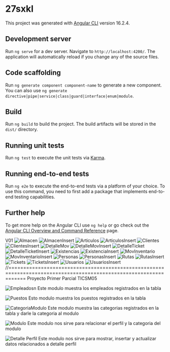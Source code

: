 # 27sxkl

This project was generated with [Angular CLI](https://github.com/angular/angular-cli) version 16.2.4.

## Development server

Run `ng serve` for a dev server. Navigate to `http://localhost:4200/`. The application will automatically reload if you change any of the source files.

## Code scaffolding

Run `ng generate component component-name` to generate a new component. You can also use `ng generate directive|pipe|service|class|guard|interface|enum|module`.

## Build

Run `ng build` to build the project. The build artifacts will be stored in the `dist/` directory.

## Running unit tests

Run `ng test` to execute the unit tests via [Karma](https://karma-runner.github.io).

## Running end-to-end tests

Run `ng e2e` to execute the end-to-end tests via a platform of your choice. To use this command, you need to first add a package that implements end-to-end testing capabilities.

## Further help

To get more help on the Angular CLI use `ng help` or go check out the [Angular CLI Overview and Command Reference](https://angular.io/cli) page.

V01
![Almacen](image.png)
![AlmacenInsert](image-1.png)
![Articulos](image-2.png)
![ArticulosInsert](image-3.png)
![Clientes](image-4.png)
![ClientesInsert](image-5.png)
![DetalleMov](image-6.png)
![DetalleMovInsert](image-7.png)
![DetalleTicket](image-9.png)
![DetalleTicketInsert](image-12.png)
![Existencias](image-10.png)
![ExistenciaInsert](image-11.png)
![MovInventario](image-13.png)
![MovInventarioInsert](image-14.png)
![Personas](image-15.png)
![PersonasInsert](image-16.png)
![Rutas](image-17.png)
![RutasInsert](image-18.png)
![Tickets](image-19.png)
![TicketsInsert](image-20.png)
![Usuarios](image-21.png)
![UsuariosInsert](image-22.png)
//==================================================================================================================
Proyecto Primer Parcial TICSM05

![Empleadosn](image-23.png)
Este modulo muestra los empleados registrados en la tabla

![Puestos](image-24.png)
Esto modulo muestra los puestos registrados en la tabla

![CategoriaModulo](image-25.png)
Este modulo muestra las categorias registrados en la tabla y darle la categoria al modulo

![Modulo](image-26.png)
Este modulo nos sirve para relacionar el perfil y la categoria del modulo

![Detalle Perfil](image-27.png)
Este modulo nos sirve para mostrar, insertar y actualizar datos relacionados a detalle perfil